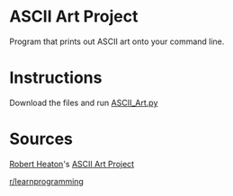 # ASCII Art Project
Program that prints out ASCII art onto your command line.

# Instructions
Download the files and run [ASCII_Art.py](../blob/main/ASCII_Art.py)

# Sources
[Robert Heaton](https://robertheaton.com)'s [ASCII Art Project](https://robertheaton.com/2018/07/20/project-2-game-of-life/)

[r/learnprogramming](https://reddit.com/r/learnprogramming)
